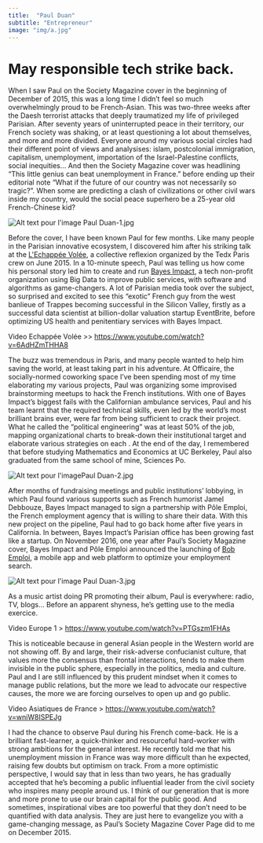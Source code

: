 ```yaml
---
title:  "Paul Duan"
subtitle: "Entrepreneur"
image: "img/a.jpg"
---
```


# May responsible tech strike back. 
 
 
When I saw Paul on the Society Magazine cover in the beginning of December of 2015, this was a long time I didn’t feel so much overwhelmingly proud to be French-Asian. This was two-three weeks after the Daesh terrorist attacks that deeply traumatized my life of privileged Parisian. After seventy years of uninterrupted peace in their territory, our French society was shaking, or at least questioning a lot about themselves, and more and more divided. Everyone around my various social circles had their different point of views and analysises: islam, postcolonial immigration, capitalism, unemployment, importation of the Israel-Palestine conflicts, social inequities… And then the Society Magazine cover was headlining “This little genius can beat unemployment in France.” before ending up their editorial note “What if the future of our country was not necessarily so tragic?”. When some are predicting a clash of civilizations or other civil wars inside my country, would the social peace superhero be a 25-year old French-Chinese kid? 
 
![Alt text pour l'image](http://example.com/image.jpg) Paul Duan-1.jpg
 
Before the cover, I have been known Paul for few months. Like many people in the Parisian innovative ecosystem, I discovered him after his striking talk at the [L'Echappée Volée](http://www.lechappeevolee.com/), a collective reflexion organized by the Tedx Paris crew on June 2015. In a 10-minute speech, Paul was telling us how come his personal story led him to create and run [Bayes Impact](https://www.bayesimpact.org/), a tech non-profit organization using Big Data to improve public services, with software and algorithms as game-changers. A lot of Parisian media took over the subject, so surprised and excited to see this “exotic” French guy from the west banlieue of Trappes becoming successful in the Silicon Valley, firstly as a successful data scientist at billion-dollar valuation startup EventBrite, before optimizing US health and penitentiary services with Bayes Impact. 
 
Video Echappée Volée >> https://www.youtube.com/watch?v=6AdHZmTHHA8 
 
The buzz was tremendous in Paris, and many people wanted to help him saving the world, at least taking part in his adventure. At Officaire, the socially-normed coworking space I’ve been spending most of my time elaborating my various projects, Paul was organizing some improvised brainstorming meetups to hack the French institutions. With one of Bayes Impact’s biggest fails with the Californian ambulance services, Paul and his team learnt that the required technical skills, even led by the world’s most brilliant brains ever, were far from being sufficient to crack their project. What he called the “political engineering” was at least 50% of the job, mapping organizational charts to break-down their institutional target and elaborate various strategies on each . At the end of the day, I remembered that before studying Mathematics and Economics at UC Berkeley, Paul also graduated from the same school of mine, Sciences Po. 
 
![Alt text pour l'image](http://example.com/image.jpg)Paul Duan-2.jpg
 
After months of fundraising meetings and public institutions’ lobbying, in which Paul found various supports such as French humorist Jamel Debbouze, Bayes Impact managed to sign a partnership with Pôle Emploi, the French employment agency that is willing to share their data. With this new project on the pipeline, Paul had to go back home after five years in California. In between, Bayes Impact’s Parisian office has been growing fast like a startup. On November 2016, one year after Paul’s Society Magazine cover, Bayes Impact and Pôle Emploi announced the launching of [Bob Emploi](https://www.bob-emploi.fr/), a mobile app and web platform to optimize your employment search.  
 
![Alt text pour l'image](http://example.com/image.jpg) Paul Duan-3.jpg
 
As a music artist doing PR promoting their album, Paul is everywhere: radio, TV, blogs… Before an apparent shyness, he’s getting use to the media exercice. 
 
Video Europe 1 > https://www.youtube.com/watch?v=PTGszm1FHAs 
 
This is noticeable because in general Asian people in the Western world are not showing off. By and large, their risk-adverse confucianist culture, that values more the consensus than frontal interactions, tends to make them invisible in the public sphere, especially in the politics, media and culture. Paul and I are still influenced by this prudent mindset when it comes to manage public relations, but the more we lead to advocate our respective causes, the more we are forcing ourselves to open up and go public.
 
Video Asiatiques de France > https://www.youtube.com/watch?v=wniW8ISPEJg 
 
I had the chance to observe Paul during his French come-back. He is a brilliant fast-learner, a quick-thinker and resourceful hard-worker with strong ambitions for the general interest. He recently told me that his unemployment mission in France was way more difficult than he expected, raising few doubts but optimism on track. From a more optimistic perspective, I would say that in less than two years, he has gradually accepted that he’s becoming a public influential leader from the civil society who inspires many people around us. I think of our generation that is more and more prone to use our brain capital for the public good. And sometimes, inspirational vibes are too powerful that they don’t need to be quantified with data analysis. They are just here to evangelize you with a game-changing message, as Paul’s Society Magazine Cover Page did to me on December 2015.